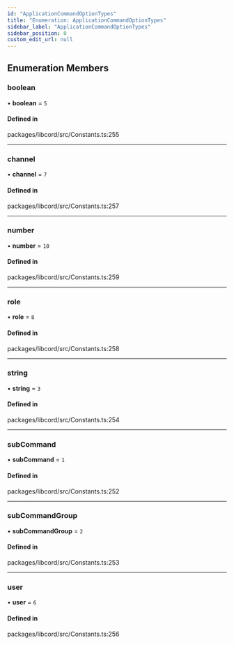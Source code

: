 ```yaml
---
id: "ApplicationCommandOptionTypes"
title: "Enumeration: ApplicationCommandOptionTypes"
sidebar_label: "ApplicationCommandOptionTypes"
sidebar_position: 0
custom_edit_url: null
---
```


## Enumeration Members

### boolean

• **boolean** = ``5``

#### Defined in

packages/libcord/src/Constants.ts:255

___

### channel

• **channel** = ``7``

#### Defined in

packages/libcord/src/Constants.ts:257

___

### number

• **number** = ``10``

#### Defined in

packages/libcord/src/Constants.ts:259

___

### role

• **role** = ``8``

#### Defined in

packages/libcord/src/Constants.ts:258

___

### string

• **string** = ``3``

#### Defined in

packages/libcord/src/Constants.ts:254

___

### subCommand

• **subCommand** = ``1``

#### Defined in

packages/libcord/src/Constants.ts:252

___

### subCommandGroup

• **subCommandGroup** = ``2``

#### Defined in

packages/libcord/src/Constants.ts:253

___

### user

• **user** = ``6``

#### Defined in

packages/libcord/src/Constants.ts:256
